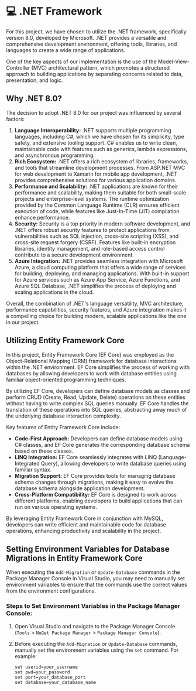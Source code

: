 # 💻 .NET Framework

For this project, we have chosen to utilize the .NET framework, specifically version 8.0, developed by Microsoft. .NET provides a versatile and comprehensive development environment, offering tools, libraries, and languages to create a wide range of applications.

One of the key aspects of our implementation is the use of the Model-View-Controller (MVC) architectural pattern, which promotes a structured approach to building applications by separating concerns related to data, presentation, and logic.

## Why .NET 8.0?

The decision to adopt .NET 8.0 for our project was influenced by several factors:

1. **Language Interoperability:** .NET supports multiple programming languages, including C#, which we have chosen for its simplicity, type safety, and extensive tooling support. C# enables us to write clean, maintainable code with features such as generics, lambda expressions, and asynchronous programming.
2. **Rich Ecosystem:** .NET offers a rich ecosystem of libraries, frameworks, and tools that streamline development processes. From ASP.NET MVC for web development to Xamarin for mobile app development, .NET provides comprehensive solutions for various application domains.
3. **Performance and Scalability:** .NET applications are known for their performance and scalability, making them suitable for both small-scale projects and enterprise-level systems. The runtime optimization provided by the Common Language Runtime (CLR) ensures efficient execution of code, while features like Just-In-Time (JIT) compilation enhance performance.
4. **Security:** Security is a top priority in modern software development, and .NET offers robust security features to protect applications from vulnerabilities such as SQL injection, cross-site scripting (XSS), and cross-site request forgery (CSRF). Features like built-in encryption libraries, identity management, and role-based access control contribute to a secure development environment.
5. **Azure Integration:** .NET provides seamless integration with Microsoft Azure, a cloud computing platform that offers a wide range of services for building, deploying, and managing applications. With built-in support for Azure services such as Azure App Service, Azure Functions, and Azure SQL Database, .NET simplifies the process of deploying and scaling applications in the cloud.

Overall, the combination of .NET's language versatility, MVC architecture, performance capabilities, security features, and Azure integration makes it a compelling choice for building modern, scalable applications like the one in our project.

## Utilizing Entity Framework Core

In this project, Entity Framework Core (EF Core) was employed as the Object-Relational Mapping (ORM) framework for database interactions within the .NET environment. EF Core simplifies the process of working with databases by allowing developers to work with database entities using familiar object-oriented programming techniques.

By utilizing EF Core, developers can define database models as classes and perform CRUD (Create, Read, Update, Delete) operations on these entities without having to write complex SQL queries manually. EF Core handles the translation of these operations into SQL queries, abstracting away much of the underlying database interaction complexity.

Key features of Entity Framework Core include:

* **Code-First Approach:** Developers can define database models using C# classes, and EF Core generates the corresponding database schema based on these classes.
* **LINQ Integration:** EF Core seamlessly integrates with LINQ (Language-Integrated Query), allowing developers to write database queries using familiar syntax.
* **Migration Support:** EF Core provides tools for managing database schema changes through migrations, making it easy to evolve the database schema alongside application development.
* **Cross-Platform Compatibility:** EF Core is designed to work across different platforms, enabling developers to build applications that can run on various operating systems.

By leveraging Entity Framework Core in conjunction with MySQL, developers can write efficient and maintainable code for database operations, enhancing productivity and scalability in the project.

## Setting Environment Variables for Database Migrations in Entity Framework Core

When executing the `Add-Migration` or `Update-Database` commands in the Package Manager Console in Visual Studio, you may need to manually set environment variables to ensure that the commands use the correct values from the environment configurations.

### Steps to Set Environment Variables in the Package Manager Console:

1. Open Visual Studio and navigate to the Package Manager Console (`Tools` > `NuGet Package Manager` > `Package Manager Console`).
2.  Before executing the `Add-Migration` or `Update-Database` commands, manually set the environment variables using the `set` command. For example:

    ```plaintext
    set userid=your_username
    set pwd=your_password
    set port=your_database_port
    set database=your_database_name
    ```
